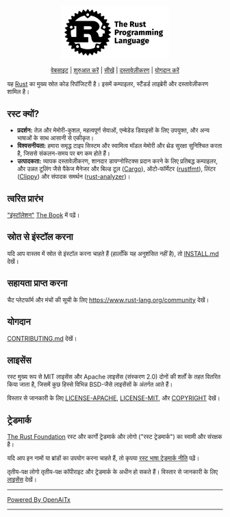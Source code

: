 <div align="center">
  <picture>
    <source media="(prefers-color-scheme: dark)" srcset="https://raw.githubusercontent.com/rust-lang/www.rust-lang.org/master/static/images/rust-social-wide-dark.svg">
    <source media="(prefers-color-scheme: light)" srcset="https://raw.githubusercontent.com/rust-lang/www.rust-lang.org/master/static/images/rust-social-wide-light.svg">
    <img alt="The Rust Programming Language: A language empowering everyone to build reliable and efficient software"
         src="https://raw.githubusercontent.com/rust-lang/www.rust-lang.org/master/static/images/rust-social-wide-light.svg"
         width="50%">
  </picture>

[वेबसाइट][Rust] | [शुरुआत करें] | [सीखें] | [दस्तावेज़ीकरण] | [योगदान करें]
</div>

यह [Rust] का मुख्य स्रोत कोड रिपॉजिटरी है। इसमें कम्पाइलर,
स्टैंडर्ड लाइब्रेरी और दस्तावेज़ीकरण शामिल है।

[Rust]: https://www.rust-lang.org/
[शुरुआत करें]: https://www.rust-lang.org/learn/get-started
[सीखें]: https://www.rust-lang.org/learn
[दस्तावेज़ीकरण]: https://www.rust-lang.org/learn#learn-use
[योगदान करें]: CONTRIBUTING.md

## रस्ट क्यों?

- **प्रदर्शन:** तेज़ और मेमोरी-कुशल, महत्वपूर्ण सेवाओं, एम्बेडेड डिवाइसों के लिए उपयुक्त, और अन्य भाषाओं के साथ आसानी से एकीकृत।
- **विश्वसनीयता:** हमारा समृद्ध टाइप सिस्टम और स्वामित्व मॉडल मेमोरी और थ्रेड सुरक्षा सुनिश्चित करता है, जिससे संकलन-समय पर बग कम होते हैं।
- **उत्पादकता:** व्यापक दस्तावेज़ीकरण, शानदार डायग्नोस्टिक्स प्रदान करने के लिए प्रतिबद्ध कम्पाइलर, और उन्नत टूलिंग जैसे पैकेज मैनेजर और बिल्ड टूल ([Cargo]), ऑटो-फॉर्मेटर ([rustfmt]), लिंटर ([Clippy]) और संपादक समर्थन ([rust-analyzer])।

[Cargo]: https://github.com/rust-lang/cargo
[rustfmt]: https://github.com/rust-lang/rustfmt
[Clippy]: https://github.com/rust-lang/rust-clippy
[rust-analyzer]: https://github.com/rust-lang/rust-analyzer

## त्वरित प्रारंभ

["इंस्टॉलेशन"] [The Book] में पढ़ें।

["इंस्टॉलेशन"]: https://doc.rust-lang.org/book/ch01-01-installation.html
[The Book]: https://doc.rust-lang.org/book/index.html

## स्रोत से इंस्टॉल करना

यदि आप वास्तव में स्रोत से इंस्टॉल करना चाहते हैं (हालाँकि यह अनुशंसित नहीं है), तो
[INSTALL.md](INSTALL.md) देखें।

## सहायता प्राप्त करना

चैट प्लेटफॉर्म और मंचों की सूची के लिए https://www.rust-lang.org/community देखें।

## योगदान

[CONTRIBUTING.md](CONTRIBUTING.md) देखें।

## लाइसेंस

रस्ट मुख्य रूप से MIT लाइसेंस और
Apache लाइसेंस (संस्करण 2.0) दोनों की शर्तों के तहत वितरित किया जाता है, जिसमें कुछ हिस्से विभिन्न BSD-जैसे
लाइसेंसों के अंतर्गत आते हैं।

विस्तार से जानकारी के लिए [LICENSE-APACHE](LICENSE-APACHE), [LICENSE-MIT](LICENSE-MIT), और
[COPYRIGHT](COPYRIGHT) देखें।

## ट्रेडमार्क

[The Rust Foundation][rust-foundation] रस्ट और कार्गो
ट्रेडमार्क और लोगो ("रस्ट ट्रेडमार्क") का स्वामी और संरक्षक है।

यदि आप इन नामों या ब्रांडों का उपयोग करना चाहते हैं, तो कृपया
[रस्ट भाषा ट्रेडमार्क नीति][trademark-policy] पढ़ें।

तृतीय-पक्ष लोगो तृतीय-पक्ष कॉपीराइट और ट्रेडमार्क के अधीन हो सकते हैं। विस्तार से जानकारी के लिए
[लाइसेंस][policies-licenses] देखें।

[rust-foundation]: https://rustfoundation.org/
[trademark-policy]: https://rustfoundation.org/policy/rust-trademark-policy/
[policies-licenses]: https://www.rust-lang.org/policies/licenses


---


[Powered By OpenAiTx](https://github.com/OpenAiTx/OpenAiTx)


---